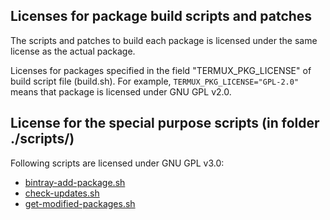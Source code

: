 ## Licenses for package build scripts and patches

The scripts and patches to build each package is licensed under the same
license as the actual package.

Licenses for packages specified in the field "TERMUX_PKG_LICENSE" of build
script file (build.sh). For example, `TERMUX_PKG_LICENSE="GPL-2.0"` means
that package is licensed under GNU GPL v2.0.

## License for the special purpose scripts (in folder ./scripts/)

Following scripts are licensed under GNU GPL v3.0:

- [bintray-add-package.sh](./scripts/bintray-add-package.sh)
- [check-updates.sh](./scripts/check-updates.sh)
- [get-modified-packages.sh](./scripts/get-modified-packages.sh)
